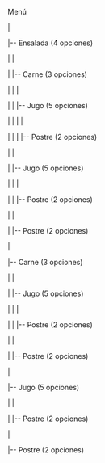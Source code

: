 Menú

|

|-- Ensalada (4 opciones)

| |

| |-- Carne (3 opciones)

| | |

| | |-- Jugo (5 opciones)

| | | |

| | | |-- Postre (2 opciones)

| |

| |-- Jugo (5 opciones)

| | |

| | |-- Postre (2 opciones)

| |

| |-- Postre (2 opciones)

|

|-- Carne (3 opciones)

| |

| |-- Jugo (5 opciones)

| | |

| | |-- Postre (2 opciones)

| |

| |-- Postre (2 opciones)

|

|-- Jugo (5 opciones)

| |

| |-- Postre (2 opciones)

|

|-- Postre (2 opciones)
